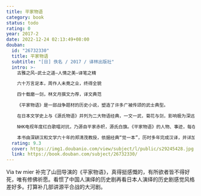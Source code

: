 ```yaml
---
title: 平家物语
category: book
status: todo
rating: 0
year: 2017-2
date: 2022-12-24 02:13:49+08:00
douban:
  id: "26732330"
  title: 平家物语
  subtitle: "[日] 佚名 / 2017 / 译林出版社"
  intro: >-
    古雅之风—武士之道—人情之美—译笔之精

    六十万言足本，周作人未竟之业，终得全貌

    四十载磨一剑，林文月撰文力荐，译文典范

    《平家物语》是一部战争题材的历史小说，塑造了许多广被传颂的武士典型。

    在日本文学史上与《源氏物语》并列为二大物语经典，一文一武，菊花与剑，影响极为深远。书中叙述平安朝末期，平家与源氏逐鹿天下，享尽荣华之际，泰极否生，一门大小先后被歼灭的凄惋过程。揭示诸行无常，盛者必衰之理；业因果报，人情义理，尽在其中。而凝练雅致的文体布局下，人物之特出，情节之殊胜，贵族的风华行止，武士的贞亮死节，以及可歌可泣的女性轶事等，莫不感人肺腑。

    NHK电视年度红白歌唱对抗，乃源自平家赤帜，源氏白旗。《平家物语》的人物、事迹，每在各种戏剧、谣曲、电影、电视中，衍绎不断。大导演黑泽明、沟口健二、小林正树等，皆据以拍成名片。日本有一珍贵兰花名敦盛草，即纪念十七岁阵亡的平敦盛。他自敌阵脱困跃入海中即可上船，因敌将一句“武士岂可背对敌人”，竟返身上岸应战，惨遭杀害。身上一枝名笛，乃天皇赐其祖父而传下者。临战前夕才吹了一优雅之曲，感动许多敌军。三百多年后，幸若舞《敦盛》是战国强人织田信长的最爱。本能寺之变，重兵围困下，传说信长引火挥刀高唱《敦盛》，自裁于烈焰中。类似凄绝动人故事甚多，流传不断，历久弥新，都是日本文化、生活的一部分。

    本书由深耕汉和文学六十年的郑清茂教授，依据经典“觉一本”，历时多年完成汉译，并详加注释。译本附有珍贵彩色绘卷及年表、系谱、地图等，实乃制作严谨的文学名著。
  rating: 9.3
  cover: https://img1.doubanio.com/view/subject/l/public/s29245428.jpg
  link: https://book.douban.com/subject/26732330/
---
```


Via tw mier 补完了山田导演的《平家物语》，真得挺感慨的，有所欲者皆不得好死，唯有修佛祈愿。看惯了中国人演绎的历史剧再看日本人演绎的历史剧感觉风格差好多。打算补几部讲源平合战的大河剧。
